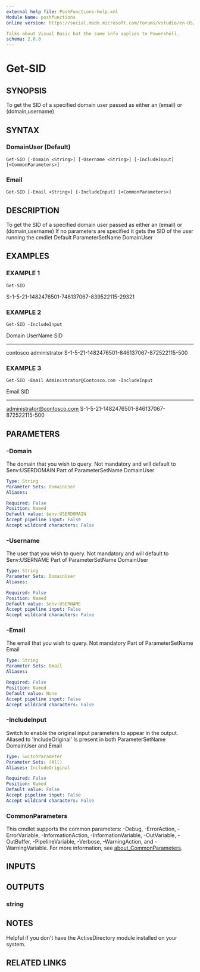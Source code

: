 ```yaml
---
external help file: PoshFunctions-help.xml
Module Name: poshfunctions
online version: https://social.msdn.microsoft.com/Forums/vstudio/en-US/0221d962-26e6-4a7e-be7a-72cd669a0dfc/why-systemmathround0251-2?forum=vbgeneral

Talks about Visual Basic but the same info applies to Powershell.
schema: 2.0.0
---
```


# Get-SID

## SYNOPSIS
To get the SID of a specified domain user passed as either an (email) or (domain,username)

## SYNTAX

### DomainUser (Default)
```
Get-SID [-Domain <String>] [-Username <String>] [-IncludeInput] [<CommonParameters>]
```

### Email
```
Get-SID [-Email <String>] [-IncludeInput] [<CommonParameters>]
```

## DESCRIPTION
To get the SID of a specified domain user passed as either an (email) or (domain,username)
If no parameters are specified it gets the SID of the user running the cmdlet
Default ParameterSetName DomainUser

## EXAMPLES

### EXAMPLE 1
```
Get-SID
```

S-1-5-21-1482476501-746137067-839522115-29321

### EXAMPLE 2
```
Get-SID -IncludeInput
```

Domain      UserName      SID
------      --------      ---
contosco    administrator S-1-5-21-1482476501-846137067-872522115-500

### EXAMPLE 3
```
Get-SID -Email Administrator@Contosco.com -IncludeInput
```

Email                      SID
-----                      ---
administrator@contosco.com S-1-5-21-1482476501-846137067-872522115-500

## PARAMETERS

### -Domain
The domain that you wish to query.
Not mandatory and will default to $env:USERDOMAIN
Part of ParameterSetName DomainUser

```yaml
Type: String
Parameter Sets: DomainUser
Aliases:

Required: False
Position: Named
Default value: $env:USERDOMAIN
Accept pipeline input: False
Accept wildcard characters: False
```

### -Username
The user that you wish to query.
Not mandatory and will default to $env:USERNAME
Part of ParameterSetName DomainUser

```yaml
Type: String
Parameter Sets: DomainUser
Aliases:

Required: False
Position: Named
Default value: $env:USERNAME
Accept pipeline input: False
Accept wildcard characters: False
```

### -Email
The email that you wish to query.
Not mandatory
Part of ParameterSetName Email

```yaml
Type: String
Parameter Sets: Email
Aliases:

Required: False
Position: Named
Default value: None
Accept pipeline input: False
Accept wildcard characters: False
```

### -IncludeInput
Switch to enable the original input parameters to appear in the output.
Aliased to 'IncludeOriginal'
Is present in both ParameterSetName DomainUser and Email

```yaml
Type: SwitchParameter
Parameter Sets: (All)
Aliases: IncludeOriginal

Required: False
Position: Named
Default value: False
Accept pipeline input: False
Accept wildcard characters: False
```

### CommonParameters
This cmdlet supports the common parameters: -Debug, -ErrorAction, -ErrorVariable, -InformationAction, -InformationVariable, -OutVariable, -OutBuffer, -PipelineVariable, -Verbose, -WarningAction, and -WarningVariable. For more information, see [about_CommonParameters](http://go.microsoft.com/fwlink/?LinkID=113216).

## INPUTS

## OUTPUTS

### string
## NOTES
Helpful if you don't have the ActiveDirectory module installed on your system.

## RELATED LINKS
